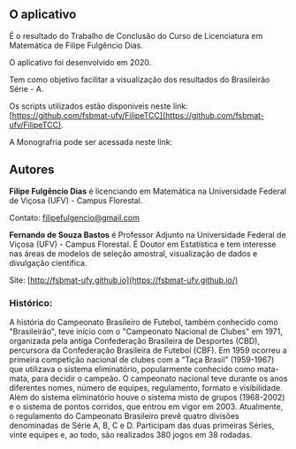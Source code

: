 ## O aplicativo 

É o resultado do Trabalho de Conclusão do Curso de Licenciatura em Matemática de Filipe Fulgêncio Dias. 

O aplicativo foi desenvolvido em 2020.

Tem como objetivo facilitar a visualização dos resultados do Brasileirão Série - A.

Os scripts utilizados estão disponíveis neste link: [https://github.com/fsbmat-ufv/FilipeTCC](https://github.com/fsbmat-ufv/FilipeTCC).

A Monografria pode ser acessada neste link: 

## Autores

**Filipe Fulgêncio Dias** é licenciando em Matemática na Universidade Federal de Viçosa (UFV) - Campus Florestal. 

Contato: filipefulgencio@gmail.com

**Fernando de Souza Bastos** é Professor Adjunto na Universidade Federal de Viçosa (UFV) - Campus Florestal. É Doutor em Estatística e tem interesse nas áreas de modelos de seleção amostral, visualização de dados e divulgação científica.

Site: [http://fsbmat-ufv.github.io](https://fsbmat-ufv.github.io/)

### Histórico:

A história do Campeonato Brasileiro de Futebol, também conhecido como "Brasileirão", teve início com o "Campeonato Nacional de Clubes" em 1971, organizada pela antiga Confederação Brasileira de Desportes (CBD), percursora da Confederação Brasileira de Futebol (CBF). Em 1959 ocorreu a primeira competição nacional de clubes com a “Taça Brasil” (1959-1967) que utilizava o sistema eliminatório, popularmente conhecido como mata-mata, para decidir o campeão. O campeonato nacional teve durante os anos diferentes nomes, número de equipes, regulamento, formato e visibilidade. Além do sistema eliminatório houve o sistema misto de grupos (1968-2002) e o sistema de pontos corridos, que entrou em vigor em 2003. Atualmente, o regulamento do Campeonato Brasileiro prevê quatro divisões denominadas de Série A, B, C e D. Participam das duas primeiras Séries, vinte equipes e, ao todo, são realizados 380 jogos em 38 rodadas. 